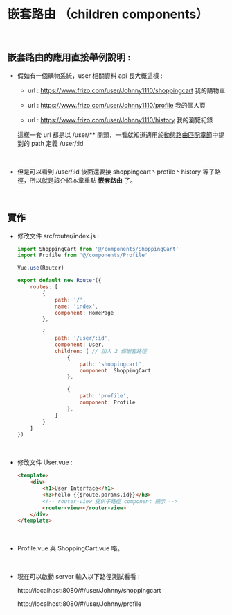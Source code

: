 # 嵌套路由 （children components）

<br>



## 嵌套路由的應用直接舉例說明 :

* 假如有一個購物系統，user 相關資料 api 長大概這樣 :

    * url : https://www.frizo.com/user/Johnny1110/shoppingcart  我的購物車

    * url : https://www.frizo.com/user/Johnny1110/profile  我的個人頁

    * url : https://www.frizo.com/user/Johnny1110/history  我的瀏覽紀錄

    這樣一套 url 都是以 /user/** 開頭，一看就知道適用於[動態路由匹配章節](..\routerMatch\README.md)中提到的 path 定義 /user/:id 

    <br>

* 但是可以看到 /user/:id 後面還要接 shoppingcart丶profile丶history 等子路徑，所以就是該介紹本章重點 <strong>嵌套路由</strong> 了。


<br>

## 實作

* 修改文件 src/router/index.js :

    ```js
    import ShoppingCart from '@/components/ShoppingCart'
    import Profile from '@/components/Profile'

    Vue.use(Router)

    export default new Router({
        routes: [
            {
                path: '/',
                name: 'index',
                component: HomePage
            },

            {
                path: '/user/:id',
                component: User,
                children: [ // 加入 2 個嵌套路徑
                    {
                        path: 'shoppingcart',
                        component: ShoppingCart
                    },

                    {
                        path: 'profile',
                        component: Profile
                    },
                ]
            }
        ]
    })
    ```

    <br>

* 修改文件 User.vue : 

    ```html
    <template>
        <div>
            <h1>User Interface</h1>
            <h3>hello {{$route.params.id}}</h3>
            <!-- router-view 提供子路徑 component 顯示 -->
            <router-view></router-view> 
        </div>
    </template>
    ```

    <br>

* Profile.vue 與 ShoppingCart.vue 略。

    <br>

* 現在可以啟動 server 輸入以下路徑測試看看 : 

    http://localhost:8080/#/user/Johnny/shoppingcart

    http://localhost:8080/#/user/Johnny/profile